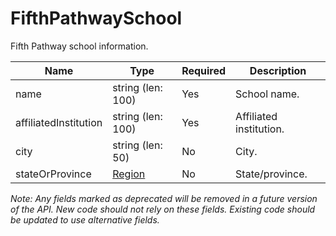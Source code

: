 # FifthPathwaySchool

Fifth Pathway school information.

| Name | Type | Required | Description |
| - | - | - | - |
| name | string (len: 100) | Yes | School name. |
| affiliatedInstitution | string (len: 100) | Yes | Affiliated institution. |
| city | string (len: 50) | No | City. |
| stateOrProvince | [Region](region.md) | No | State/province. |

*Note: Any fields marked as deprecated will be removed in a future version of the API. New code should not rely on these fields. Existing code should be updated to use alternative fields.*
